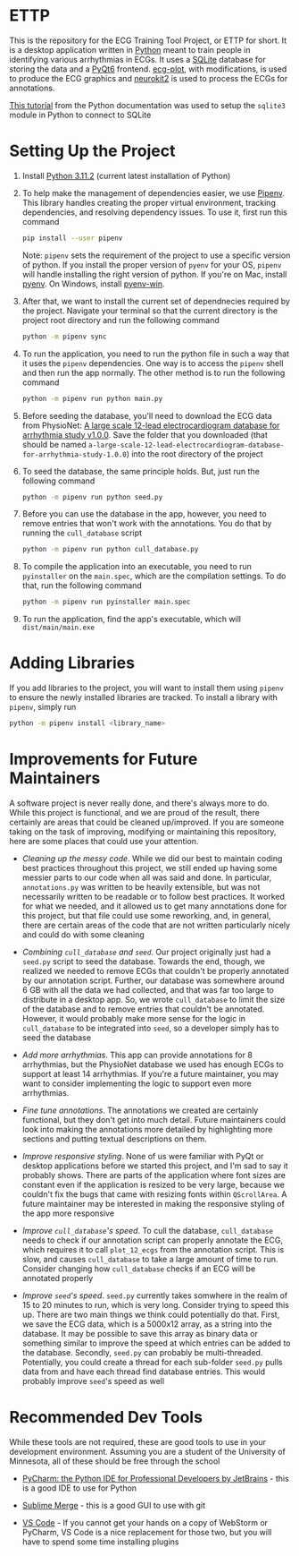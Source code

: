 # ETTP

This is the repository for the ECG Training Tool Project, or ETTP for short. It is a desktop application written in [Python](https://www.python.org/) meant to train people in identifying various arrhythmias in ECGs. It uses a [SQLite](https://www.sqlite.org/index.html) database for storing the data and a [PyQt6](https://www.riverbankcomputing.com/software/pyqt/) frontend. [ecg-plot](https://pypi.org/project/ecg-plot/), with modifications, is used to produce the ECG graphics and [neurokit2](https://pypi.org/project/neurokit2/) is used to process the ECGs for annotations.

[This tutorial](https://docs.python.org/3/library/sqlite3.html) from the Python documentation was used to setup the `sqlite3` module in Python to connect to SQLite



# Setting Up the Project

1. Install [Python 3.11.2](https://www.python.org/downloads/) (current latest installation of Python)

2. To help make the management of dependencies easier, we use [Pipenv](https://pipenv.pypa.io/en/latest/). This library handles creating the proper virtual environment, tracking dependencies, and resolving dependency issues. To use it, first run this command
   
   ```bash
   pip install --user pipenv
   ```
   
   Note: `pipenv` sets the requirement of the project to use a specific version of python. If you install the proper version of `pyenv` for your OS, `pipenv` will handle installing the right version of python. If you're on Mac, install [pyenv](https://github.com/pyenv/pyenv). On Windows, install [pyenv-win](https://github.com/pyenv-win/pyenv-win).

3. After that, we want to install the current set of dependnecies required by the project. Navigate your terminal so that the current directory is the project root directory and run the following command
   
   ```bash
   python -m pipenv sync
   ```

4. To run the application, you need to run the python file in such a way that it uses the `pipenv` dependencies. One way is to access the `pipenv` shell and then run the app normally. The other method is to run the following command
   
   ```bash
   python -m pipenv run python main.py
   ```

5. Before seeding the database, you'll need to download the ECG data from PhysioNet: [A large scale 12-lead electrocardiogram database for arrhythmia study v1.0.0](https://physionet.org/content/ecg-arrhythmia/1.0.0/). Save the folder that you downloaded (that should be named `a-large-scale-12-lead-electrocardiogram-database-for-arrhythmia-study-1.0.0`) into the root directory of the project

6. To seed the database, the same principle holds. But, just run the following command
   
   ```bash
   python -m pipenv run python seed.py
   ```

7. Before you can use the database in the app, however, you need to remove entries that won't work with the annotations. You do that by running the `cull_database` script
   
   ```bash
   python -m pipenv run python cull_database.py
   ```

8. To compile the application into an executable, you need to run `pyinstaller` on the `main.spec`, which are the compilation settings. To do that, run the following command
   
   ```bash
   python -m pipenv run pyinstaller main.spec
   ```

9. To run the application, find the app's executable, which will `dist/main/main.exe`

# Adding Libraries

If you add libraries to the project, you will want to install them using `pipenv` to ensure the newly installed libraries are tracked. To install a library with `pipenv`, simply run

```bash
python -m pipenv install <library_name>
```

# Improvements for Future Maintainers

A software project is never really done, and there's always more to do. While this project is functional, and we are proud of the result, there certainly are areas that could be cleaned up/improved. If you are someone taking on the task of improving, modifying or maintaining this repository, here are some places that could use your attention.

- *Cleaning up the messy code*. While we did our best to maintain coding best practices throughout this project, we still ended up having some messier parts to our code when all was said and done. In particular, `annotations.py` was written to be heavily extensible, but was not necessarily written to be readable or to follow best practices. It worked for what we needed, and it allowed us to get many annotations done for this project, but that file could use some reworking, and, in general, there are certain areas of the code that are not written particularly nicely and could do with some cleaning

- *Combining `cull_database` and `seed`*. Our project originally just had a `seed.py` script to seed the database. Towards the end, though, we realized we needed to remove ECGs that couldn't be properly annotated by our annotation script. Further, our database was somewhere around 6 GB with all the data we had collected, and that was far too large to distribute in a desktop app. So, we wrote `cull_database` to limit the size of the database and to remove entries that couldn't be annotated. However, it would probably make more sense for the logic in `cull_database` to be integrated into `seed`, so a developer simply has to seed the database

- *Add more arrhythmias*. This app can provide annotations for 8 arrhythmias, but the PhysioNet database we used has enough ECGs to support at least 14 arrhythmias. If you're a future maintainer, you may want to consider implementing the logic to support even more arrhythmias.

- *Fine tune annotations*. The annotations we created are certainly functional, but they don't get into much detail. Future maintainers could look into making the annotations more detailed by highlighting more sections and putting textual descriptions on them.

- *Improve responsive styling*. None of us were familiar with PyQt or desktop applications before we started this project, and I'm sad to say it probably shows. There are parts of the application where font sizes are constant even if the application is resized to be very large, because we couldn't fix the bugs that came with resizing fonts within `QScrollArea`. A future maintainer may be interested in making the responsive styling of the app more responsive 

- *Improve `cull_database`'s speed*. To cull the database, `cull_database` needs to check if our annotation script can properly annotate the ECG, which requires it to call `plot_12_ecgs` from the annotation script. This is slow, and causes `cull_database` to take a large amount of time to run. Consider changing how `cull_database` checks if an ECG will be annotated properly

- *Improve `seed`'s speed*. `seed.py` currently takes somwhere in the realm of 15 to 20 minutes to run, which is very long. Consider trying to speed this up. There are two main things we think could potentially do that. First, we save the ECG data, which is a 5000x12 array, as a string into the database. It may be possible to save this array as binary data or something similar to improve the speed at which entries can be added to the database. Secondly, `seed.py` can probably be multi-threaded. Potentially, you could create a thread for each sub-folder `seed.py` pulls data from and have each thread find database entries. This would probably improve `seed`'s speed as well

# Recommended Dev Tools

While these tools are not required, these are good tools to use in your development environment. Assuming you are a student of the University of Minnesota, all of these should be free through the school

- [PyCharm: the Python IDE for Professional Developers by JetBrains](https://www.jetbrains.com/pycharm/) - this is a good IDE to use for Python

- [Sublime Merge](https://www.sublimemerge.com/) - this is a good GUI to use with git

- [VS Code](https://code.visualstudio.com/) - If you cannot get your hands on a copy of WebStorm or PyCharm, VS Code is a nice replacement for those two, but you will have to spend some time installing plugins
